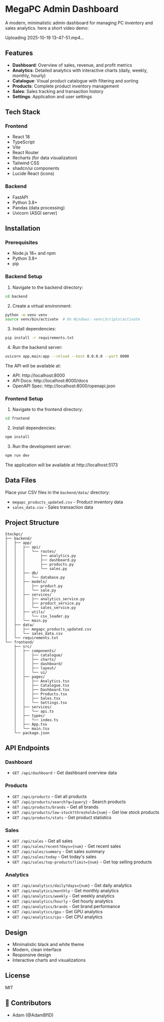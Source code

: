 # MegaPC Admin Dashboard

A modern, minimalistic admin dashboard for managing PC inventory and sales analytics.
here a short video demo:


Uploading 2025-10-19 13-47-51.mp4…




##  Features

- **Dashboard**: Overview of sales, revenue, and profit metrics
- **Analytics**: Detailed analytics with interactive charts (daily, weekly, monthly, hourly)
- **Catalogue**: Visual product catalogue with filtering and sorting
- **Products**: Complete product inventory management
- **Sales**: Sales tracking and transaction history
- **Settings**: Application and user settings

##  Tech Stack

### Frontend
- React 18
- TypeScript
- Vite
- React Router
- Recharts (for data visualization)
- Tailwind CSS
- shadcn/ui components
- Lucide React (icons)

### Backend
- FastAPI
- Python 3.8+
- Pandas (data processing)
- Uvicorn (ASGI server)

##  Installation

### Prerequisites
- Node.js 18+ and npm
- Python 3.8+
- pip

### Backend Setup

1. Navigate to the backend directory:
```bash
cd backend
```

2. Create a virtual environment:
```bash
python -m venv venv
source venv/bin/activate  # On Windows: venv\Scripts\activate
```

3. Install dependencies:
```bash
pip install -r requirements.txt
```

4. Run the backend server:
```bash
uvicorn app.main:app --reload --host 0.0.0.0 --port 8000
```

The API will be available at:
- API: http://localhost:8000
- API Docs: http://localhost:8000/docs
- OpenAPI Spec: http://localhost:8000/openapi.json

### Frontend Setup

1. Navigate to the frontend directory:
```bash
cd frontend
```

2. Install dependencies:
```bash
npm install
```

3. Run the development server:
```bash
npm run dev
```

The application will be available at http://localhost:5173

##  Data Files

Place your CSV files in the `backend/data/` directory:
- `megapc_products_updated.csv` - Product inventory data
- `sales_data.csv` - Sales transaction data

##  Project Structure

```
Stockpc/
├── backend/
│   ├── app/
│   │   ├── api/
│   │   │   └── routes/
│   │   │       ├── analytics.py
│   │   │       ├── dashboard.py
│   │   │       ├── products.py
│   │   │       └── sales.py
│   │   ├── db/
│   │   │   └── database.py
│   │   ├── models/
│   │   │   ├── product.py
│   │   │   └── sale.py
│   │   ├── services/
│   │   │   ├── analytics_service.py
│   │   │   ├── product_service.py
│   │   │   └── sales_service.py
│   │   ├── utils/
│   │   │   └── csv_loader.py
│   │   └── main.py
│   ├── data/
│   │   ├── megapc_products_updated.csv
│   │   └── sales_data.csv
│   └── requirements.txt
└── frontend/
    ├── src/
    │   ├── components/
    │   │   ├── catalogue/
    │   │   ├── charts/
    │   │   ├── dashboard/
    │   │   ├── layout/
    │   │   └── ui/
    │   ├── pages/
    │   │   ├── Analytics.tsx
    │   │   ├── Catalogue.tsx
    │   │   ├── Dashboard.tsx
    │   │   ├── Products.tsx
    │   │   ├── Sales.tsx
    │   │   └── Settings.tsx
    │   ├── services/
    │   │   └── api.ts
    │   ├── types/
    │   │   └── index.ts
    │   ├── App.tsx
    │   └── main.tsx
    └── package.json
```

##  API Endpoints

### Dashboard
- `GET /api/dashboard` - Get dashboard overview data

### Products
- `GET /api/products` - Get all products
- `GET /api/products/search?q={query}` - Search products
- `GET /api/products/brands` - Get all brands
- `GET /api/products/low-stock?threshold={num}` - Get low stock products
- `GET /api/products/stats` - Get product statistics

### Sales
- `GET /api/sales` - Get all sales
- `GET /api/sales/recent?days={num}` - Get recent sales
- `GET /api/sales/summary` - Get sales summary
- `GET /api/sales/today` - Get today's sales
- `GET /api/sales/top-products?limit={num}` - Get top selling products

### Analytics
- `GET /api/analytics/daily?days={num}` - Get daily analytics
- `GET /api/analytics/monthly` - Get monthly analytics
- `GET /api/analytics/weekly` - Get weekly analytics
- `GET /api/analytics/hourly` - Get hourly analytics
- `GET /api/analytics/brands` - Get brand performance
- `GET /api/analytics/gpu` - Get GPU analytics
- `GET /api/analytics/cpu` - Get CPU analytics

##  Design

- Minimalistic black and white theme
- Modern, clean interface
- Responsive design
- Interactive charts and visualizations

##  License

MIT

## 👥 Contributors

- Adam (@AdamBfID)
